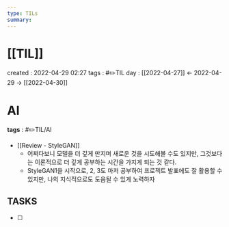 ```yaml
---
type: TILs
summary: 
---
```


# [[TIL]]
created : 2022-04-29 02:27
tags : #✏️TIL
day : [[2022-04-27]] ← 2022-04-29 → [[2022-04-30]]

# AI
**tags** : #✏️TIL/AI
- [[Review - StyleGAN]]
	- 어쩌다보니 모델을 더 깊게 만지며 새로운 것을 시도해볼 수도 있지만, 그것보다는 이론적으로 더 깊게 공부하는 시간을 가지게 되는 것 같다.
	- StyleGAN1을 시작으로, 2, 3도 마저 공부하여 프로젝트 발표에도 잘 활용할 수 있지만, 나의 지식적으로도 도움될 수 있게 노력하자


## TASKS
- [ ] 
